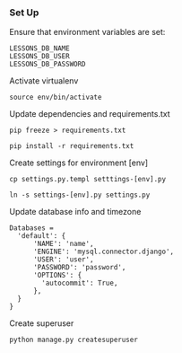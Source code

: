 ### Set Up

Ensure that environment variables are set:

    LESSONS_DB_NAME
    LESSONS_DB_USER
    LESSONS_DB_PASSWORD

Activate virtualenv

`source env/bin/activate`

Update dependencies and requirements.txt

`pip freeze > requirements.txt`

`pip install -r requirements.txt`

Create settings for environment [env]

`cp settings.py.templ setttings-[env].py`

`ln -s settings-[env].py settings.py`


Update database info and timezone

    Databases =
      'default': {
          'NAME': 'name',
          'ENGINE': 'mysql.connector.django',
          'USER': 'user',
          'PASSWORD': 'password',
          'OPTIONS': {
            'autocommit': True,
          },
      }
    }

Create superuser

`python manage.py createsuperuser`
